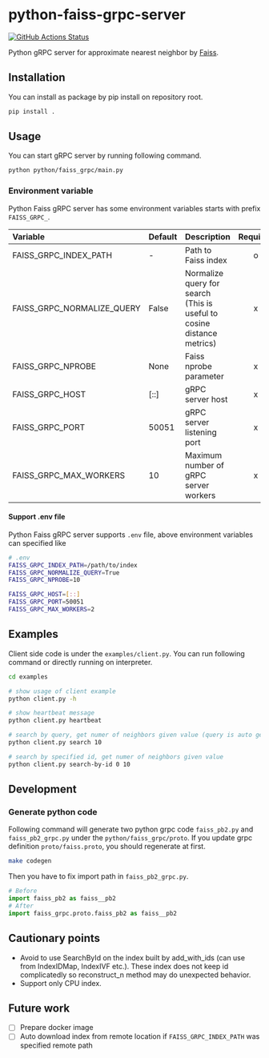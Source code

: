 # python-faiss-grpc-server

[![GitHub Actions Status](https://github.com/KanchiShimono/python-faiss-grpc-server/workflows/Build/badge.svg)](https://github.com/KanchiShimono/python-faiss-grpc-server/actions?query=workflow%3ABuild)

Python gRPC server for approximate nearest neighbor by [Faiss](https://github.com/facebookresearch/faiss).

## Installation

You can install as package by pip install on repository root.

```sh
pip install .
```

## Usage

You can start gRPC server by running following command.

```sh
python python/faiss_grpc/main.py
```

### Environment variable

Python Faiss gRPC server has some environment variables starts with prefix `FAISS_GRPC_`.

| Variable                   | Default | Description                                                            | Required |
| :------------------------- | :------ | :--------------------------------------------------------------------- | :------: |
| FAISS_GRPC_INDEX_PATH      | -       | Path to Faiss index                                                    |    o     |
| FAISS_GRPC_NORMALIZE_QUERY | False   | Normalize query for search (This is useful to cosine distance metrics) |    x     |
| FAISS_GRPC_NPROBE          | None    | Faiss nprobe parameter                                                 |    x     |
| FAISS_GRPC_HOST            | [::]    | gRPC server host                                                       |    x     |
| FAISS_GRPC_PORT            | 50051   | gRPC server listening port                                             |    x     |
| FAISS_GRPC_MAX_WORKERS     | 10      | Maximum number of gRPC server workers                                  |    x     |

#### Support .env file

Python Faiss gRPC server supports `.env` file, above environment variables can specified like

```sh
# .env
FAISS_GRPC_INDEX_PATH=/path/to/index
FAISS_GRPC_NORMALIZE_QUERY=True
FAISS_GRPC_NPROBE=10

FAISS_GRPC_HOST=[::]
FAISS_GRPC_PORT=50051
FAISS_GRPC_MAX_WORKERS=2
```

## Examples

Client side code is under the `examples/client.py`.
You can run following command or directly running on interpreter.

```sh
cd examples

# show usage of client example
python client.py -h

# show heartbeat message
python client.py heartbeat

# search by query, get numer of neighbors given value (query is auto generated in command as identity vector)
python client.py search 10

# search by specified id, get numer of neighbors given value
python client.py search-by-id 0 10
```

## Development

### Generate python code

Following command will generate two python grpc code `faiss_pb2.py` and `faiss_pb2_grpc.py` under the `python/faiss_grpc/proto`.
If you update grpc definition `proto/faiss.proto`, you should regenerate at first.

```sh
make codegen
```

Then you have to fix import path in `faiss_pb2_grpc.py`.

```py
# Before
import faiss_pb2 as faiss__pb2
# After
import faiss_grpc.proto.faiss_pb2 as faiss__pb2
```

## Cautionary points

- Avoid to use SearchById on the index built by add_with_ids (can use from IndexIDMap, IndexIVF etc.). These index does not keep id complicatedly so reconstruct_n method may do unexpected behavior.
- Support only CPU index.

## Future work

- [ ] Prepare docker image
- [ ] Auto download index from remote location if `FAISS_GRPC_INDEX_PATH` was specified remote path
